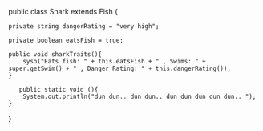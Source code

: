 public class Shark extends Fish {

    private string dangerRating = "very high";

    private boolean eatsFish = true;

    public void sharkTraits(){
        syso("Eats fish: " + this.eatsFish + " , Swims: " + super.getSwim() + " , Danger Rating: " + this.dangerRating());
    }

       public static void (){
        System.out.println("dun dun.. dun dun.. dun dun dun dun dun.. ");
    }

}